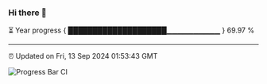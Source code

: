 ### Hi there 👋

⏳ Year progress { ████████████████████▁▁▁▁▁▁▁▁▁▁ } 69.97 %

---

⏰ Updated on Fri, 13 Sep 2024 01:53:43 GMT

![Progress Bar CI](https://github.com/IshwaranRudhara/GIT-ACTION/workflows/Progress%20Bar%20CI/badge.svg)
